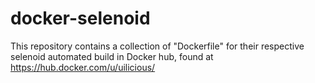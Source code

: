 # docker-selenoid
This repository contains a collection of "Dockerfile" for their respective selenoid automated build in Docker hub, found at https://hub.docker.com/u/uilicious/
